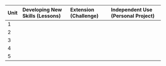 | Unit | Developing New Skills (Lessons) | Extension (Challenge) | Independent Use (Personal Project) |
| :--- | :---                            | :---                  | :---                               |
| 1    |
| 2    |
| 3    |
| 4    |
| 5    |

